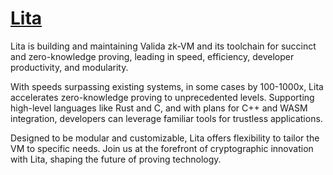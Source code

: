 # [Lita](https://www.lita.foundation/)

Lita is building and maintaining Valida zk-VM and its toolchain for succinct and zero-knowledge proving, leading in speed, efficiency, developer productivity, and modularity.

With speeds surpassing existing systems, in some cases by 100-1000x, Lita accelerates zero-knowledge proving to unprecedented levels. Supporting high-level languages like Rust and C, and with plans for C++ and WASM integration, developers can leverage familiar tools for trustless applications.

Designed to be modular and customizable, Lita offers flexibility to tailor the VM to specific needs. Join us at the forefront of cryptographic innovation with Lita, shaping the future of proving technology.
